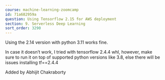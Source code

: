 ```yaml
---
course: machine-learning-zoomcamp
id: 71a682959a
question: Using Tensorflow 2.15 for AWS deployment
section: 9. Serverless Deep Learning
sort_order: 3290
---
```


Using the 2.14 version with python 3.11 works fine.

In case it doesn’t work, I tried with tensorflow 2.4.4 whl, however, make sure to run it on top of supported python versions like 3.8, else there will be issues installing tf==2.4.4

Added by Abhijit Chakraborty


